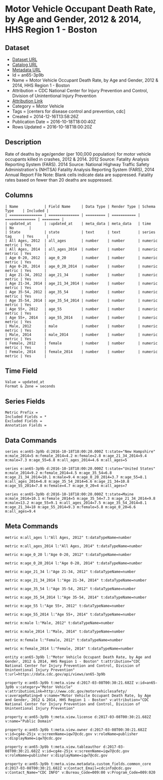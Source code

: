 # Motor Vehicle Occupant Death Rate, by Age and Gender, 2012 & 2014, HHS Region 1 - Boston

## Dataset

* [Dataset URL](https://data.cdc.gov/api/views/an65-3p9b/rows.json?max_rows=100)
* [Catalog URL](https://catalog.data.gov/dataset/motor-vehicle-occupant-death-rate-by-age-and-gender-2012-hhs-region-1-boston-fbe78)
* [Metadata URL](https://data.cdc.gov/api/views/an65-3p9b)
* Id = an65-3p9b
* Name = Motor Vehicle Occupant Death Rate, by Age and Gender, 2012 & 2014, HHS Region 1 - Boston
* Attribution = CDC National Center for Injury Prevention and Control, Division of Unintentional Injury Prevention
* [Attribution Link](http://www.cdc.gov/motorvehiclesafety/)
* Category = Motor Vehicle
* Tags = [centers for disease control and prevention, cdc]
* Created = 2014-12-16T13:58:26Z
* Publication Date = 2016-10-18T18:00:40Z
* Rows Updated = 2016-10-18T18:00:20Z

## Description

Rate of deaths by age/gender (per 100,000 population) for motor vehicle occupants killed in crashes, 2012 & 2014. 2012 Source: Fatality Analysis Reporting System (FARS). 2014 Source: National Highway Traffic Safety Administration's (NHTSA) Fatality Analysis Reporting System (FARS), 2014 Annual Report File Note: Blank cells indicate data are suppressed. Fatality rates based on fewer than 20 deaths are suppressed.

## Columns

```ls
| Name            | Field Name     | Data Type | Render Type | Schema Type    | Included | 
| =============== | ============== | ========= | =========== | ============== | ======== | 
| updated_at      | :updated_at    | meta_data | meta_data   | time           | No       | 
| State           | state          | text      | text        | series tag     | Yes      | 
| All Ages, 2012  | all_ages       | number    | number      | numeric metric | Yes      | 
| All Ages, 2014  | all_ages_2014  | number    | number      | numeric metric | Yes      | 
| Age 0-20, 2012  | age_0_20       | number    | number      | numeric metric | Yes      | 
| Age 0-20, 2014  | age_0_20_2014  | number    | number      | numeric metric | Yes      | 
| Age 21-34, 2012 | age_21_34      | number    | number      | numeric metric | Yes      | 
| Age 21-34, 2014 | age_21_34_2014 | number    | number      | numeric metric | Yes      | 
| Age 35-54, 2012 | age_35_54      | number    | number      | numeric metric | Yes      | 
| Age 35-54, 2014 | age_35_54_2014 | number    | number      | numeric metric | Yes      | 
| Age 55+, 2012   | age_55         | number    | number      | numeric metric | Yes      | 
| Age 55+, 2014   | age_55_2014    | number    | number      | numeric metric | Yes      | 
| Male, 2012      | male           | number    | number      | numeric metric | Yes      | 
| Male, 2014      | male_2014      | number    | number      | numeric metric | Yes      | 
| Female, 2012    | female         | number    | number      | numeric metric | Yes      | 
| Female, 2014    | female_2014    | number    | number      | numeric metric | Yes      | 
```

## Time Field

```ls
Value = updated_at
Format & Zone = seconds
```

## Series Fields

```ls
Metric Prefix = 
Included Fields = *
Excluded Fields = 
Annotation Fields = 
```

## Data Commands

```ls
series e:an65-3p9b d:2016-10-18T18:00:20.000Z t:state="New Hampshire" m:male_2014=5 m:female_2014=4.2 m:female=2.8 m:age_21_34_2014=9.4 m:male=7.3 m:age_55=6.8 m:all_ages_2014=4.6 m:all_ages=5

series e:an65-3p9b d:2016-10-18T18:00:20.000Z t:state="United States" m:male_2014=9.2 m:female_2014=4.5 m:age_35_54=6.8 m:age_21_34_2014=10.1 m:male=9.4 m:age_0_20_2014=3.7 m:age_55=8.1 m:all_ages_2014=6.8 m:age_35_54_2014=6.6 m:age_21_34=10.8 m:age_55_2014=7.8 m:female=4.7 m:age_0_20=4 m:all_ages=7

series e:an65-3p9b d:2016-10-18T18:00:20.000Z t:state=Maine m:male_2014=10.1 m:female_2014=5 m:age_35_54=7.3 m:age_21_34_2014=9.8 m:male=13.2 m:age_55=9.1 m:all_ages_2014=7.5 m:age_35_54_2014=8.1 m:age_21_34=18 m:age_55_2014=9.3 m:female=5.8 m:age_0_20=6.6 m:all_ages=9.4
```

## Meta Commands

```ls
metric m:all_ages l:"All Ages, 2012" t:dataTypeName=number

metric m:all_ages_2014 l:"All Ages, 2014" t:dataTypeName=number

metric m:age_0_20 l:"Age 0-20, 2012" t:dataTypeName=number

metric m:age_0_20_2014 l:"Age 0-20, 2014" t:dataTypeName=number

metric m:age_21_34 l:"Age 21-34, 2012" t:dataTypeName=number

metric m:age_21_34_2014 l:"Age 21-34, 2014" t:dataTypeName=number

metric m:age_35_54 l:"Age 35-54, 2012" t:dataTypeName=number

metric m:age_35_54_2014 l:"Age 35-54, 2014" t:dataTypeName=number

metric m:age_55 l:"Age 55+, 2012" t:dataTypeName=number

metric m:age_55_2014 l:"Age 55+, 2014" t:dataTypeName=number

metric m:male l:"Male, 2012" t:dataTypeName=number

metric m:male_2014 l:"Male, 2014" t:dataTypeName=number

metric m:female l:"Female, 2012" t:dataTypeName=number

metric m:female_2014 l:"Female, 2014" t:dataTypeName=number

entity e:an65-3p9b l:"Motor Vehicle Occupant Death Rate, by Age and Gender, 2012 & 2014, HHS Region 1 - Boston" t:attribution="CDC National Center for Injury Prevention and Control, Division of Unintentional Injury Prevention" t:url=https://data.cdc.gov/api/views/an65-3p9b

property e:an65-3p9b t:meta.view d:2017-03-08T00:30:21.682Z v:id=an65-3p9b v:category="Motor Vehicle" v:attributionLink=http://www.cdc.gov/motorvehiclesafety/ v:averageRating=0 v:name="Motor Vehicle Occupant Death Rate, by Age and Gender, 2012 & 2014, HHS Region 1 - Boston" v:attribution="CDC National Center for Injury Prevention and Control, Division of Unintentional Injury Prevention"

property e:an65-3p9b t:meta.view.license d:2017-03-08T00:30:21.682Z v:name="Public Domain"

property e:an65-3p9b t:meta.view.owner d:2017-03-08T00:30:21.682Z v:id=cg4e-25jx v:screenName=iqw7@cdc.gov v:roleName=publisher v:displayName=iqw7@cdc.gov

property e:an65-3p9b t:meta.view.tableauthor d:2017-03-08T00:30:21.682Z v:id=cg4e-25jx v:screenName=iqw7@cdc.gov v:roleName=publisher v:displayName=iqw7@cdc.gov

property e:an65-3p9b t:meta.view.metadata.custom_fields.common_core d:2017-03-08T00:30:21.682Z v:Contact_Email=cdcinfo@cdc.gov v:Contact_Name="CDC INFO" v:Bureau_Code=009:00 v:Program_Code=009:020
```